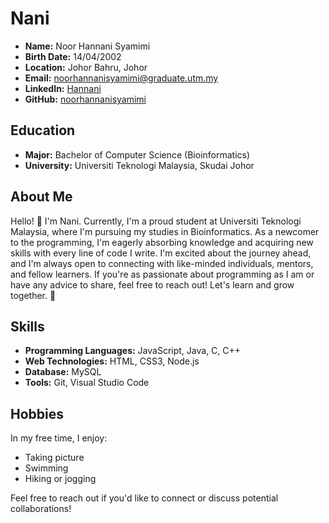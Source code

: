 # Nani

- **Name:** Noor Hannani Syamimi
- **Birth Date:** 14/04/2002
- **Location:** Johor Bahru, Johor
- **Email:** noorhannanisyamimi@graduate.utm.my
- **LinkedIn:** [Hannani](https://www.linkedin.com/in/hannanisuffian/) 
- **GitHub:** [noorhannanisyamimi](https://github.com/noorhannanisyamimi)

## Education
- **Major:** Bachelor of Computer Science (Bioinformatics)
- **University:** Universiti Teknologi Malaysia, Skudai Johor 

## About Me

Hello! 👋 I'm Nani. Currently, I'm a proud student at Universiti Teknologi Malaysia, where I'm pursuing my studies in Bioinformatics. As a newcomer to the programming, I'm eagerly absorbing knowledge and acquiring new skills with every line of code I write. I'm excited about the journey ahead, and I'm always open to connecting with like-minded individuals, mentors, and fellow learners. If you're as passionate about programming as I am or have any advice to share, feel free to reach out! Let's learn and grow together. 🚀


## Skills

- **Programming Languages:** JavaScript, Java, C, C++
- **Web Technologies:** HTML, CSS3, Node.js
- **Database:** MySQL
- **Tools:** Git, Visual Studio Code

## Hobbies

In my free time, I enjoy:

- Taking picture
- Swimming
- Hiking or jogging

Feel free to reach out if you'd like to connect or discuss potential collaborations!
